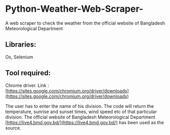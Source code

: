 # Python-Weather-Web-Scraper-
A web scraper to check the weather from the official website of Bangladesh Meteorological Department
## Libraries:
Os, Selenium
## Tool required:
Chrome driver. Link : [https://sites.google.com/chromium.org/driver/downloads](https://sites.google.com/chromium.org/driver/downloads)

The user has to enter the name of his division. The code will return the temperature, sunrise and sunset times, wind speed etc of that particular division.
The official website of Bangladesh Meteorological Department [https://live4.bmd.gov.bd/](https://live4.bmd.gov.bd/) has been used as the source.
